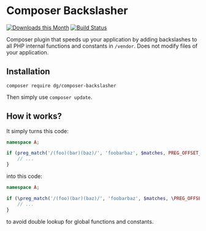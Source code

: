 Composer Backslasher
====================

[![Downloads this Month](https://img.shields.io/packagist/dm/dg/composer-backslasher.svg)](https://packagist.org/packages/dg/composer-backslasher)
[![Build Status](https://travis-ci.org/dg/composer-backslasher.svg?branch=master)](https://travis-ci.org/dg/composer-backslasher)

Composer plugin that speeds up your application by adding backslashes to all PHP internal functions and constants in `/vendor`.
Does not modify files of your application.

Installation
------------

```
composer require dg/composer-backslasher
```

Then simply use `composer update`.


How it works?
-------------

It simply turns this code:

```php
namespace A;

if (preg_match('/(foo)(bar)(baz)/', 'foobarbaz', $matches, PREG_OFFSET_CAPTURE)) {
	// ...
}
```

into this code:

```php
namespace A;

if (\preg_match('/(foo)(bar)(baz)/', 'foobarbaz', $matches, \PREG_OFFSET_CAPTURE)) {
	// ...
}
```

to avoid double lookup for global functions and constants.
